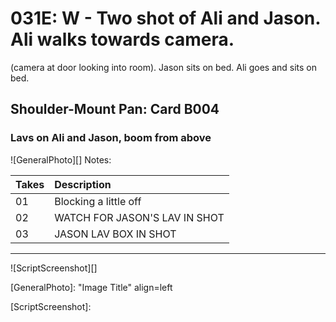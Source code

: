 # 031E: W - Two shot of Ali and Jason. Ali walks towards camera.(camera at door looking into room). Jason sits on bed. Aligoes and sits on bed.

## Shoulder-Mount Pan: Card B004

### Lavs on Ali and Jason, boom from above

![GeneralPhoto][]
Notes: 

| Takes | Description |
|:---|:----|
| 01 | Blocking a little off |
| 02 | WATCH FOR JASON'S LAV IN SHOT |
| 03 | JASON LAV BOX IN SHOT |

----

![ScriptScreenshot][]


[GeneralPhoto]:  "Image Title" align=left

[ScriptScreenshot]: 